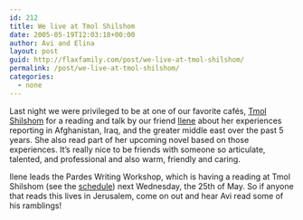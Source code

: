 ```yaml
---
id: 212
title: We live at Tmol Shilshom
date: 2005-05-19T12:03:18+00:00
author: Avi and Elina
layout: post
guid: http://flaxfamily.com/post/we-live-at-tmol-shilshom/
permalink: /post/we-live-at-tmol-shilshom/
categories:
  - none
---
```

Last night we were privileged to be at one of our favorite cafés, [Tmol Shilshom](http://www.tmol-shilshom.co.il/) for a reading and talk by our friend [Ilene](http://www.google.com/search?num=50&hl=en&lr=&safe=off&c2coff=1&q=%22ilene+prusher%22&btnG=Search) about her experiences reporting in Afghanistan, Iraq, and the greater middle east over the past 5 years. She also read part of her upcoming novel based on those experiences. It&#8217;s really nice to be friends with someone so articulate, talented, and professional and also warm, friendly and caring. 

Ilene leads the Pardes Writing Workshop, which is having a reading at Tmol Shilshom (see the [schedule](http://www.tmol-shilshom.co.il/events.html)) next Wednesday, the 25th of May. So if anyone that reads this lives in Jerusalem, come on out and hear Avi read some of his ramblings!